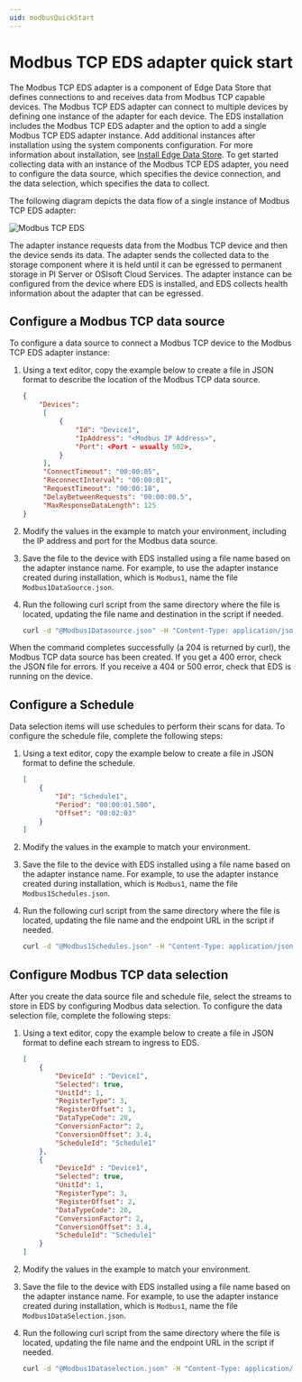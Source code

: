 ```yaml
---
uid: modbusQuickStart
---
```


# Modbus TCP EDS adapter quick start

The Modbus TCP EDS adapter is a component of Edge Data Store that defines connections to and receives data from Modbus TCP capable devices. The Modbus TCP EDS adapter can connect to multiple devices by defining one instance of the adapter for each device. The EDS installation includes the Modbus TCP EDS adapter and the option to add a single Modbus TCP EDS adapter instance. Add additional instances after installation using the system components configuration. For more information about installation, see [Install Edge Data Store](xref:InstallEdgeDataStore). To get started collecting data with an instance of the Modbus TCP EDS adapter, you need to configure the data source, which specifies the device connection, and the data selection, which specifies the data to collect.

The following diagram depicts the data flow of a single instance of Modbus TCP EDS adapter:

![Modbus TCP EDS](https://osisoft.github.io/Edge-Data-Store-Docs/content/images/ModbusTCP.jpg "Modbus TCP EDS")

The adapter instance requests data from the Modbus TCP device and then the device sends its data. The adapter sends the collected data to the storage component where it is held until it can be egressed to permanent storage in PI Server or OSIsoft Cloud Services. The adapter instance can be configured from the device where EDS is installed, and EDS collects health information about the adapter that can be egressed.

## Configure a Modbus TCP data source

To configure a data source to connect a Modbus TCP device to the Modbus TCP EDS adapter instance:

1. Using a text editor, copy the example below to create a file in JSON format to describe the location of the Modbus TCP data source.

   ```json
   {
       "Devices":
        [
            {
                "Id": "Device1",
                "IpAddress": "<Modbus IP Address>",
                "Port": <Port - usually 502>,
            }
        ],
        "ConnectTimeout": "00:00:05",
        "ReconnectInterval": "00:00:01",
        "RequestTimeout": "00:00:10",
        "DelayBetweenRequests": "00:00:00.5",
        "MaxResponseDataLength": 125
   }
   ```

1. Modify the values in the example to match your environment, including the IP address and port for the Modbus data source.

1. Save the file to the device with EDS installed using a file name based on the adapter instance name. For example, to use the adapter instance created during installation, which is `Modbus1`, name the file `Modbus1DataSource.json`.

1. Run the following curl script from the same directory where the file is located, updating the file name and destination in the script if needed.

   ```bash
   curl -d "@Modbus1Datasource.json" -H "Content-Type: application/json" -X PUT http://localhost:5590/api/v1/configuration/Modbus1/Datasource
   ```

When the command completes successfully (a 204 is returned by curl), the Modbus TCP data source has been created. If you get a 400 error, check the JSON file for errors. If you receive a 404 or 500 error, check that EDS is running on the device.

## Configure a Schedule

Data selection items will use schedules to perform their scans for data. To configure the schedule file, complete the following steps:

1. Using a text editor, copy the example below to create a file in JSON format to define the schedule.

    ```json
    [
        {
            "Id": "Schedule1",
            "Period": "00:00:01.500",
            "Offset": "00:02:03"
        }
    ]
    ```

1. Modify the values in the example to match your environment.

1. Save the file to the device with EDS installed using a file name based on the adapter instance name. For example, to use the adapter instance created during installation, which is `Modbus1`, name the file `Modbus1Schedules.json`.

1. Run the following curl script from the same directory where the file is located, updating the file name and the endpoint URL in the script if needed.

   ```bash
   curl -d "@Modbus1Schedules.json" -H "Content-Type: application/json" -X PUT http://localhost:5590/api/v1/configuration/Modbus1/Schedules
   ```

## Configure Modbus TCP data selection

After you create the data source file and schedule file, select the streams to store in EDS by configuring Modbus data selection. To configure the data selection file, complete the following steps:

1. Using a text editor, copy the example below to create a file in JSON format to define each stream to ingress to EDS.

   ```json
   [
       {
           "DeviceId" : "Device1",
           "Selected": true,
           "UnitId": 1,
           "RegisterType": 3,
           "RegisterOffset": 1,
           "DataTypeCode": 20,
           "ConversionFactor": 2,
           "ConversionOffset": 3.4,
           "ScheduleId": "Schedule1"
       },
       {
           "DeviceId" : "Device1",
           "Selected": true,
           "UnitId": 1,
           "RegisterType": 3,
           "RegisterOffset": 2,
           "DataTypeCode": 20,
           "ConversionFactor": 2,
           "ConversionOffset": 3.4,
           "ScheduleId": "Schedule1"
       }
   ]
   ```

1. Modify the values in the example to match your environment.

1. Save the file to the device with EDS installed using a file name based on the adapter instance name. For example, to use the adapter instance created during installation, which is `Modbus1`, name the file `Modbus1DataSelection.json`.

1. Run the following curl script from the same directory where the file is located, updating the file name and the endpoint URL in the script if needed.

   ```bash
   curl -d "@Modbus1Dataselection.json" -H "Content-Type: application/json" -X PUT http://localhost:5590/api/v1/configuration/Modbus1/Dataselection
   ```
